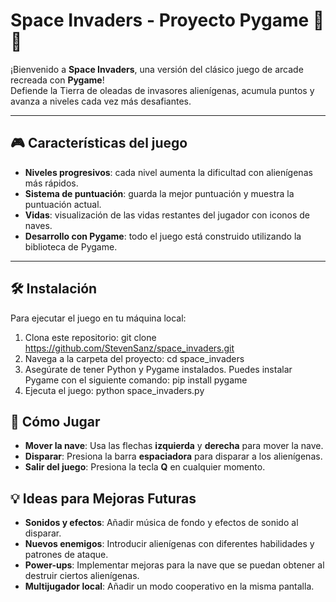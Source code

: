 # Space Invaders - Proyecto Pygame 🚀👾

¡Bienvenido a **Space Invaders**, una versión del clásico juego de arcade recreada con **Pygame**!  
Defiende la Tierra de oleadas de invasores alienígenas, acumula puntos y avanza a niveles cada vez más desafiantes.

---

## 🎮 Características del juego
- **Niveles progresivos**: cada nivel aumenta la dificultad con alienígenas más rápidos.
- **Sistema de puntuación**: guarda la mejor puntuación y muestra la puntuación actual.
- **Vidas**: visualización de las vidas restantes del jugador con iconos de naves.
- **Desarrollo con Pygame**: todo el juego está construido utilizando la biblioteca de Pygame.

---

## 🛠️ Instalación
Para ejecutar el juego en tu máquina local:

1. Clona este repositorio:
   git clone https://github.com/StevenSanz/space_invaders.git
2. Navega a la carpeta del proyecto:
   cd space_invaders
3. Asegúrate de tener Python y Pygame instalados. Puedes instalar Pygame con el siguiente comando:
   pip install pygame
4. Ejecuta el juego:
   python space_invaders.py
   
## 🚀 Cómo Jugar
- **Mover la nave**: Usa las flechas **izquierda** y **derecha** para mover la nave.
- **Disparar**: Presiona la barra **espaciadora** para disparar a los alienígenas.
- **Salir del juego**: Presiona la tecla **Q** en cualquier momento.

## 💡 Ideas para Mejoras Futuras
- **Sonidos y efectos**: Añadir música de fondo y efectos de sonido al disparar.
- **Nuevos enemigos**: Introducir alienígenas con diferentes habilidades y patrones de ataque.
- **Power-ups**: Implementar mejoras para la nave que se puedan obtener al destruir ciertos alienígenas.
- **Multijugador local**: Añadir un modo cooperativo en la misma pantalla.
